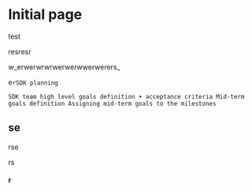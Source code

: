 # Initial page

test

resresr

w_erwerwrwrwerwerwwerwerers_

e`rSDK planning`

`SDK team high level goals definition + acceptance criteria Mid-term goals definition Assigning mid-term goals to the milestones`

## se

rse

rs

#### r

